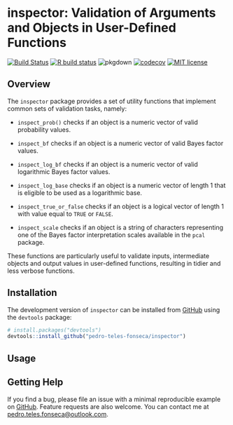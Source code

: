 
<!-- README.md is generated from README.Rmd. Please edit that file -->

# inspector: Validation of Arguments and Objects in User-Defined Functions

<!-- badges: start -->

[![Build
Status](https://travis-ci.com/pedro-teles-fonseca/inspector.svg?branch=master)](https://travis-ci.com/pedro-teles-fonseca/inspector)
[![R build
status](https://github.com/pedro-teles-fonseca/inpsect/workflows/R-CMD-check/badge.svg)](https://github.com/pedro-teles-fonseca/inpsect/actions)
![pkgdown](https://github.com/pedro-teles-fonseca/inspector/workflows/pkgdown/badge.svg)
[![codecov](https://codecov.io/gh/pedro-teles-fonseca/inspector/branch/master/graph/badge.svg)](https://codecov.io/gh/pedro-teles-fonseca/inspector)
[![MIT
license](https://img.shields.io/badge/License-MIT-brightgreen.svg)](https://lbesson.mit-license.org/)
<!-- badges: end -->

## Overview

The `inspector` package provides a set of utility functions that
implement common sets of validation tasks, namely:

  - `inspect_prob()` checks if an object is a numeric vector of valid
    probability values.

  - `inspect_bf` checks if an object is a numeric vector of valid Bayes
    factor values.

  - `inspect_log_bf` checks if an object is a numeric vector of valid
    logarithmic Bayes factor values.

  - `inspect_log_base` checks if an object is a numeric vector of length
    1 that is eligible to be used as a logarithmic base.

  - `inspect_true_or_false` checks if an object is a logical vector of
    length 1 with value equal to `TRUE` or `FALSE`.

  - `inspect_scale` checks if an object is a string of characters
    representing one of the Bayes factor interpretation scales available
    in the `pcal` package.

These functions are particularly useful to validate inputs, intermediate
objects and output values in user-defined functions, resulting in tidier
and less verbose functions.

## Installation

The development version of `inspector` can be installed from
[GitHub](https://github.com/) using the `devtools` package:

``` r
# install.packages("devtools")
devtools::install_github("pedro-teles-fonseca/inspector")
```

## Usage

## Getting Help

If you find a bug, please file an issue with a minimal reproducible
example on [GitHub](https://github.com/pedro-teles-fonseca/inspector).
Feature requests are also welcome. You can contact me at
<pedro.teles.fonseca@outlook.com>.
